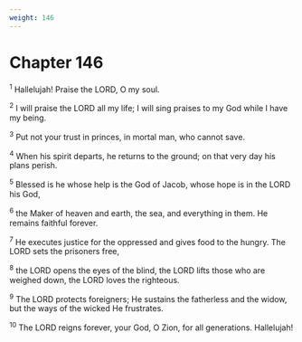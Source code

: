```yaml
---
weight: 146
---
```


# Chapter 146

<sup>1</sup> Hallelujah! Praise the LORD, O my soul. 

<sup>2</sup> I will praise the LORD all my life; I will sing praises to my God while I have my being. 

<sup>3</sup> Put not your trust in princes, in mortal man, who cannot save. 

<sup>4</sup> When his spirit departs, he returns to the ground; on that very day his plans perish. 

<sup>5</sup> Blessed is he whose help is the God of Jacob, whose hope is in the LORD his God, 

<sup>6</sup> the Maker of heaven and earth, the sea, and everything in them. He remains faithful forever. 

<sup>7</sup> He executes justice for the oppressed and gives food to the hungry. The LORD sets the prisoners free, 

<sup>8</sup> the LORD opens the eyes of the blind, the LORD lifts those who are weighed down, the LORD loves the righteous. 

<sup>9</sup> The LORD protects foreigners; He sustains the fatherless and the widow, but the ways of the wicked He frustrates. 

<sup>10</sup> The LORD reigns forever, your God, O Zion, for all generations. Hallelujah! 


